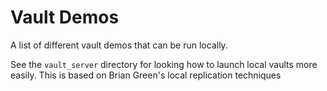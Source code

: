 # Vault Demos

A list of different vault demos that can be run locally.   

See the `vault_server` directory for looking how to launch local vaults more easily.    This is based on Brian Green's local replication techniques
